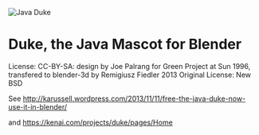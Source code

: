 ![Java Duke](http://karussell.files.wordpress.com/2013/11/duke.png)

Duke, the Java Mascot for Blender
=================

License: CC-BY-SA: design by Joe Palrang for Green Project at Sun 1996, transfered to blender-3d by Remigiusz Fiedler 2013
Original License: New BSD

See http://karussell.wordpress.com/2013/11/11/free-the-java-duke-now-use-it-in-blender/

and https://kenai.com/projects/duke/pages/Home